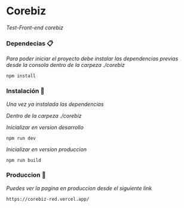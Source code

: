 # Corebiz

_Test-Front-end corebiz_

### Dependecias 📋

_Para poder iniciar el proyecto debe instalar las dependencias
previas desde la consola dentro de la carpeza ./corebiz_

```
npm install
```

### Instalación 🔧

_Una vez ya instalada las dependencias_

_Dentro de la carpeza ./corebiz_

_Inicializar en version desarrollo_
```
npm run dev
```

_Inicializar en version produccion_

```
npm run build
```

### Produccion 🔧

_Puedes ver la pagina en produccion desde el siguiente link_

```
https://corebiz-red.vercel.app/
```